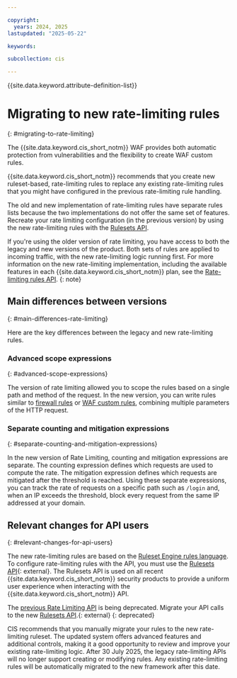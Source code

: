 ```yaml
---

copyright:
  years: 2024, 2025
lastupdated: "2025-05-22"

keywords:

subcollection: cis

---
```


{{site.data.keyword.attribute-definition-list}}

# Migrating to new rate-limiting rules
{: #migrating-to-rate-limiting}
 
The {{site.data.keyword.cis_short_notm}} WAF provides both automatic protection from vulnerabilities and the flexibility to create WAF custom rules.

{{site.data.keyword.cis_short_notm}} recommends that you create new ruleset-based, rate-limiting rules to replace any existing rate-limiting rules that you might have configured in the previous rate-limiting rule handling.

The old and new implementation of rate-limiting rules have separate rules lists because the two implementations do not offer the same set of features. Recreate your rate limiting configuration (in the previous version) by using the new rate-limiting rules with the [Rulesets API](/apidocs/cis#get-instance-rulesets).

If you're using the older version of rate limiting, you have access to both the legacy and new versions of the product. Both sets of rules are applied to incoming traffic, with the new rate-limiting logic running first. For more information on the new rate-limiting implementation, including the available features in each {{site.data.keyword.cis_short_notm}} plan, see the [Rate-limiting rules API](/apidocs/cis#list-all-zone-rate-limits).
{: note}

## Main differences between versions
{: #main-differences-rate-limiting}

Here are the key differences between the legacy and new rate-limiting rules.

### Advanced scope expressions
{: #advanced-scope-expressions}

The version of rate limiting allowed you to scope the rules based on a single path and method of the request. In the new version, you can write rules similar to [firewall rules](/docs/cis?topic=cis-about-firewall-rules) or [WAF custom rules](/docs/cis?topic=cis-custom-rules-overview), combining multiple parameters of the HTTP request.

### Separate counting and mitigation expressions
{: #separate-counting-and-mitigation-expressions}

In the new version of Rate Limiting, counting and mitigation expressions are separate. The counting expression defines which requests are used to compute the rate. The mitigation expression defines which requests are mitigated after the threshold is reached. Using these separate expressions, you can track the rate of requests on a specific path such as `/login` and, when an IP exceeds the threshold, block every request from the same IP addressed at your domain.

## Relevant changes for API users
{: #relevant-changes-for-api-users}

The new rate-limiting rules are based on the [Ruleset Engine rules language](/docs/cis?topic=cis-cis-ruleset-engine). To configure rate-limiting rules with the API, you must use the [Rulesets API](/apidocs/cis#get-instance-rulesets){: external}. The Rulesets API is used on all recent {{site.data.keyword.cis_short_notm}} security products to provide a uniform user experience when interacting with the {{site.data.keyword.cis_short_notm}} API.

The [previous Rate Limiting API](/apidocs/cis#list-all-zone-rate-limits) is being deprecated. Migrate your API calls to the new [Rulesets API](/apidocs/cis#get-instance-rulesets).{: external}
{: deprecated}

CIS recommends that you manually migrate your rules to the new rate-limiting ruleset. The updated system offers advanced features and additional controls, making it a good opportunity to review and improve your existing rate-limiting logic. 
After 30 July 2025, the legacy rate-limiting APIs will no longer support creating or modifying rules. Any existing rate-limiting rules will be automatically migrated to the new framework after this date.
